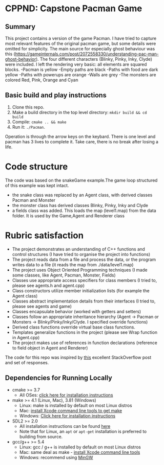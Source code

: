 # CPPND: Capstone Pacman Game

## Summary
This project contains a version of the game Pacman. I have tried to capture most relevant features of the original pacman game, but some details were omitted for simplicity.
The main source for especially ghost behaviour was this (https://gameinternals.com/post/2072558330/understanding-pac-man-ghost-behavior). The four different characters (Blinky, Pinky, Inky, Clyde) were included. I left the rendering very basic: all elements are squared blocks. 
-Pacman is yellow
-Empty paths are black
-Paths with food are dark yellow
-Paths with powerups are orange
-Walls are grey
-The monsters are colored Red, Pink, Orange and Cyan


## Basic build and play instructions
1. Clone this repo.
2. Make a build directory in the top level directory: `mkdir build && cd build`
3. Compile: `cmake .. && make`
4. Run it: `./Pacman`.

Operation is through the arrow keys on the keybard. There is one level and pacman has 3 lives to complete it. Take care, there is no break after losing a life.

# Code structure
The code was based on the snakeGame example.The game loop structured of this example was kept intact.
- the snake class was replaced by an Agent class, with derived classes Pacman and Monster
- the monster class has derived classes Blinky, Pinky, Inky and Clyde
- a fields class was added. This loads the map (level1.map) from the data folder. It is used by the Game,Agent and Renderer class

# Rubric satisfaction
- The project demonstrates an understanding of C++ functions and control structures  (I have tried to organise the project into functions)
- The project reads data from a file and process the data, or the program writes data to a file (it reads the map from ./data/level1.map)
- The project uses Object Oriented Programming techniques (I made some classes, like Agent, Pacman, Monster, Fields)
- Classes use appropriate access specifiers for class members (I tried to, please see agents.h and agent.cpp)
- Class constructors utilize member initialization lists (for example the Agent class)
- Classes abstract implementation details from their interfaces (I tried to, please see agents and game)
- Classes encapsulate behavior (worked with getters and setters)
- Classes follow an appropriate inheritance hierarchy (Agent -> Pacman or Monsters -> Blinky/Pinky/Inky/Clyde. I specified override functions)
- Derived class functions override virtual base class functions.
- Templates generalize functions in the project (please see Wrap function in Agent.cpp)
- The project makes use of references in function declarations (reference to field object in Agent and Renderer)




The code for this repo was inspired by [this](https://codereview.stackexchange.com/questions/212296/snake-game-in-c-with-sdl) excellent StackOverflow post and set of responses.

## Dependencies for Running Locally
* cmake >= 3.7
  * All OSes: [click here for installation instructions](https://cmake.org/install/)
* make >= 4.1 (Linux, Mac), 3.81 (Windows)
  * Linux: make is installed by default on most Linux distros
  * Mac: [install Xcode command line tools to get make](https://developer.apple.com/xcode/features/)
  * Windows: [Click here for installation instructions](http://gnuwin32.sourceforge.net/packages/make.htm)
* SDL2 >= 2.0
  * All installation instructions can be found [here](https://wiki.libsdl.org/Installation)
  * Note that for Linux, an `apt` or `apt-get` installation is preferred to building from source.
* gcc/g++ >= 5.4
  * Linux: gcc / g++ is installed by default on most Linux distros
  * Mac: same deal as make - [install Xcode command line tools](https://developer.apple.com/xcode/features/)
  * Windows: recommend using [MinGW](http://www.mingw.org/)


